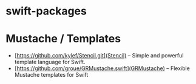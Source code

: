 # swift-packages

# Mustache / Templates

* [https://github.com/kylef/Stencil.git](Stencil) – Simple and powerful template language for Swift.
* [https://github.com/groue/GRMustache.swift](GRMustache) – Flexible Mustache templates for Swift
